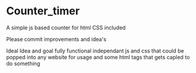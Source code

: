 # Counter_timer
A simple js based counter for html CSS included

Please commit improvements and idea's

Ideal Idea and goal fully functional independant js and css that could be popped into any website for usage and some html tags that gets capled to do something 
